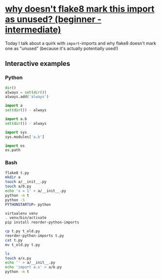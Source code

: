 # [why doesn't flake8 mark this import as unused? (beginner - intermediate)](https://youtu.be/gRq3Sb0_dJM)

Today I talk about a quirk with `import`-imports and why flake8 doesn't mark one as "unused" (because it's actually potentially used!)

## Interactive examples

### Python

```python
dir()
always = set(dir())
always.add('always')

import a
set(dir()) - always

import a.b
set(dir()) - always

import sys
sys.modules['a.b']

import os
os.path
```

### Bash

```bash
flake8 t.py
mkdir a
touch a/__init__.py
touch a/b.py
echo 'x = 1' > a/__init__.py
python -m t
python -S
PYTHONSTARTUP= python

virtualenv venv
. venv/bin/activate
pip install reorder-python-imports

cp t.py t_old.py
reorder-python-imports t.py
cat t.py
mv t_old.py t.py

ls
touch a/x.py
echo '' > a/__init__.py
echo 'import a.x' > a/b.py
python -m t
```
